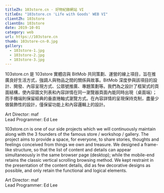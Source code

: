 ```yaml
---
titleZh: 103store.cn · 好物紀錄網站 VI
titleEn: "103store.cn 'Life with Goods' WEB VI"
clientZh: 103store
clientEn: 103store
date: 2019-10-01
category: web
url: https://103store.cn
thumb: 103store-cn-0.jpg
gallery:
  - 103store-1.jpg
  - 103store-2.jpg
  - 103store-3.jpg
---
```


103store.cn 是 103store 實體店與 BitMob 共同策劃、運營的線上項目，旨在推廣良好生活方式，強調人與物品之間的關係與故事。BitMob 深度參與該項目的設計、開發、內容呈現方式、公眾號推廣、專題策劃等。我們為之設計了框架式的頁面結構，使內容圖文列表和內容詳情在同一瀏覽器頁面內能同時出現（桌面端）；而手機端則保留經典的垂直捲軸式瀏覽方式。在內容詳情的呈現保持克制，盡量少做裝飾性的設計，僅保留功能上和內容邏輯上的設計。

Art Director: maf<br/>Lead Programmer: Ed Lee

<!-- lang -->

103store.cn is one of our side projects which we will continuously maintain along with the 3 founders of the famous store / workshop / gallery. The project aims to provide a space, for everyone, to share stories, thoughts and feelings conceived from things we own and treasure.
We designed a frame-like structure, so that the list of content and details can appear simultaneously in the same browser page (desktop); while the mobile-end retains the classic vertical scrolling browsing method. We kept restraint in the presentation of the content details, did as few decorative designs as possible, and only retain the functional and logical elements.

Art Director: maf<br/>Lead Programmer: Ed Lee
